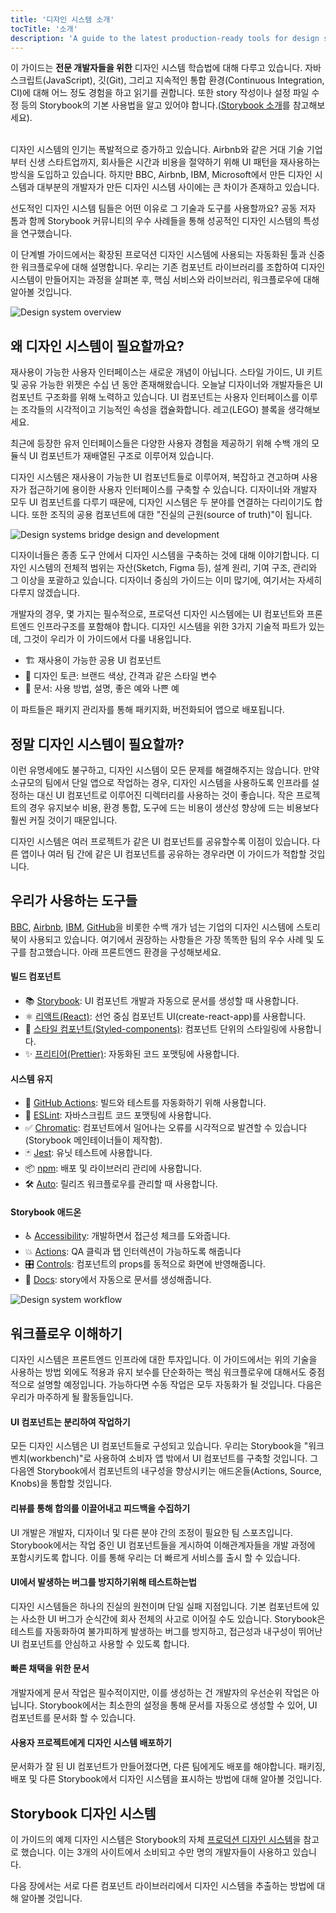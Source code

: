 ```yaml
---
title: '디자인 시스템 소개'
tocTitle: '소개'
description: 'A guide to the latest production-ready tools for design systems'
---
```


<div class="aside">이 가이드는 <b>전문 개발자들을 위한</b> 디자인 시스템 학습법에 대해 다루고 있습니다. 자바스크립트(JavaScript), 깃(Git), 그리고 지속적인 통합 환경(Continuous Integration, CI)에 대해 어느 정도 경험을 하고 읽기를 권합니다. 또한 story 작성이나 설정 파일 수정 등의 Storybook의 기본 사용법을 알고 있어야 합니다.(<a href="/intro-to-storybook">Storybook 소개</a>를 참고해보세요).
</div>
<br/>

디자인 시스템의 인기는 폭발적으로 증가하고 있습니다. Airbnb와 같은 거대 기술 기업부터 신생 스타트업까지, 회사들은 시간과 비용을 절약하기 위해 UI 패턴을 재사용하는 방식을 도입하고 있습니다. 하지만 BBC, Airbnb, IBM, Microsoft에서 만든 디자인 시스템과 대부분의 개발자가 만든 디자인 시스템 사이에는 큰 차이가 존재하고 있습니다.

선도적인 디자인 시스템 팀들은 어떤 이유로 그 기술과 도구를 사용할까요? 공동 저자 톰과 함께 Storybook 커뮤니티의 우수 사례들을 통해 성공적인 디자인 시스템의 특성을 연구했습니다.

이 단계별 가이드에서는 확장된 프로덕션 디자인 시스템에 사용되는 자동화된 툴과 신중한 워크플로우에 대해 설명합니다. 우리는 기존 컴포넌트 라이브러리를 조합하여 디자인 시스템이 만들어지는 과정을 살펴본 후, 핵심 서비스와 라이브러리, 워크플로우에 대해 알아볼 것입니다.

![Design system overview](/design-systems-for-developers/design-system-overview.jpg)

## 왜 디자인 시스템이 필요할까요?

재사용이 가능한 사용자 인터페이스는 새로운 개념이 아닙니다. 스타일 가이드, UI 키트 및 공유 가능한 위젯은 수십 년 동안 존재해왔습니다. 오늘날 디자이너와 개발자들은 UI 컴포넌트 구조화를 위해 노력하고 있습니다. UI 컴포넌트는 사용자 인터페이스를 이루는 조각들의 시각적이고 기능적인 속성을 캡슐화합니다. 레고(LEGO) 블록을 생각해보세요.

최근에 등장한 유저 인터페이스들은 다양한 사용자 경험을 제공하기 위해 수백 개의 모듈식 UI 컴포넌트가 재배열된 구조로 이루어져 있습니다.  

디자인 시스템은 재사용이 가능한 UI 컴포넌트들로 이루어져, 복잡하고 견고하며 사용자가 접근하기에 용이한 사용자 인터페이스를 구축할 수 있습니다. 디자이너와 개발자 모두 UI 컴포넌트를 다루기 때문에, 디자인 시스템은 두 분야를 연결하는 다리이기도 합니다. 또한 조직의 공용 컴포넌트에 대한 "진실의 근원(source of truth)"이 됩니다.

![Design systems bridge design and development](/design-systems-for-developers/design-system-context.jpg)

디자이너들은 종종 도구 안에서 디자인 시스템을 구축하는 것에 대해 이야기합니다. 디자인 시스템의 전체적 범위는 자산(Sketch, Figma 등), 설계 원리, 기여 구조, 관리와 그 이상을 포괄하고 있습니다. 디자이너 중심의 가이드는 이미 많기에, 여기서는 자세히 다루지 않겠습니다.

개발자의 경우, 몇 가지는 필수적으로, 프로덕션 디자인 시스템에는 UI 컴포넌트와 프론트엔드 인프라구조를 포함해야 합니다. 디자인 시스템을 위한 3가지 기술적 파트가 있는데, 그것이 우리가 이 가이드에서 다룰 내용입니다. 

- 🏗 재사용이 가능한 공용 UI 컴포넌트
- 🎨 디자인 토큰: 브랜드 색상, 간격과 같은 스타일 변수
- 📕 문서: 사용 방법, 설명, 좋은 예와 나쁜 예

이 파트들은 패키지 관리자를 통해 패키지화, 버전화되어 앱으로 배포됩니다.

## 정말 디자인 시스템이 필요할까?

이런 유명세에도 불구하고, 디자인 시스템이 모든 문제를 해결해주지는 않습니다. 만약 소규모의 팀에서 단일 앱으로 작업하는 경우, 디자인 시스템을 사용하도록 인프라를 설정하는 대신 UI 컴포넌트로 이루어진 디렉터리를 사용하는 것이 좋습니다. 작은 프로젝트의 경우 유지보수 비용, 환경 통합, 도구에 드는 비용이 생산성 향상에 드는 비용보다 훨씬 커질 것이기 때문입니다.

디자인 시스템은 여러 프로젝트가 같은 UI 컴포넌트를 공유할수록 이점이 있습니다. 다른 앱이나 여러 팀 간에 같은 UI 컴포넌트를 공유하는 경우라면 이 가이드가 적합할 것입니다.

## 우리가 사용하는 도구들


[BBC](https://www.bbc.co.uk/iplayer/storybook/index.html?path=/story/style-guide--colours), [Airbnb](https://github.com/airbnb/lunar), [IBM](https://www.carbondesignsystem.com/), [GitHub](https://primer.style/css/)을 비롯한 수백 개가 넘는 기업의 디자인 시스템에 스토리북이 사용되고 있습니다. 여기에서 권장하는 사항들은 가장 똑똑한 팀의 우수 사례 및 도구를 참고했습니다. 아래 프론트엔드 환경을 구성해보세요.


#### 빌드 컴포넌트

- 📚 [Storybook](http://storybook.js.org): UI 컴포넌트 개발과 자동으로 문서를 생성할 때 사용합니다.
- ⚛️ [리액트(React)](https://reactjs.org/): 선언 중심 컴포넌트 UI(create-react-app)를 사용합니다.
- 💅 [스타일 컴포넌트(Styled-components)](https://www.styled-components.com/): 컴포넌트 단위의 스타일링에 사용합니다.
- ✨ [프리티어(Prettier)](https://prettier.io/): 자동화된 코드 포맷팅에 사용합니다.

#### 시스템 유지

- 🚥 [GitHub Actions](https://github.com/features/actions): 빌드와 테스트를 자동화하기 위해 사용합니다.
- 📐 [ESLint](https://eslint.org/): 자바스크립트 코드 포맷팅에 사용합니다.
- ✅ [Chromatic](https://chromatic.com): 컴포넌트에서 일어나는 오류를 시각적으로 발견할 수 있습니다(Storybook 메인테이너들이 제작함).
- 🃏 [Jest](https://jestjs.io/): 유닛 테스트에 사용합니다.
- 📦 [npm](https://npmjs.com): 배포 및 라이브러리 관리에 사용합니다.
- 🛠 [Auto](https://github.com/intuit/auto): 릴리즈 워크플로우를 관리할 때 사용합니다.

#### Storybook 애드온

- ♿ [Accessibility](https://github.com/storybookjs/storybook/tree/master/addons/a11y): 개발하면서 접근성 체크를 도와줍니다.
- 💥 [Actions](https://storybook.js.org/docs/react/essentials/actions): QA 클릭과 탭 인터렉션이 가능하도록 해줍니다
- 🎛 [Controls](https://storybook.js.org/docs/react/essentials/controls): 컴포넌트의 props를 동적으로 화면에 반영해줍니다.
- 📕 [Docs](https://storybook.js.org/docs/react/writing-docs/introduction): story에서 자동으로 문서를 생성해줍니다.

![Design system workflow](/design-systems-for-developers/design-system-workflow.jpg)

## 워크플로우 이해하기

디자인 시스템은 프론트엔드 인프라에 대한 투자입니다. 이 가이드에서는 위의 기술을 사용하는 방법 외에도 적용과 유지 보수를 단순화하는 핵심 워크플로우에 대해서도 중점적으로 설명할 예정입니다. 가능하다면 수동 작업은 모두 자동화가 될 것입니다. 다음은 우리가 마주하게 될 활동들입니다.

#### UI 컴포넌트는 분리하여 작업하기

모든 디자인 시스템은 UI 컴포넌트들로 구성되고 있습니다. 우리는 Storybook을 "워크벤치(workbench)"로 사용하여 소비자 앱 밖에서 UI 컴포넌트를 구축할 것입니다. 그다음엔 Storybook에서 컴포넌트의 내구성을 향상시키는 애드온들(Actions, Source, Knobs)을 통합할 것입니다.

#### 리뷰를 통해 합의를 이끌어내고 피드백을 수집하기

UI 개발은 개발자, 디자이너 및 다른 분야 간의 조정이 필요한 팀 스포츠입니다. Storybook에서는 작업 중인 UI 컴포넌트들을 게시하여 이해관계자들을 개발 과정에 포함시키도록 합니다. 이를 통해 우리는 더 빠르게 서비스를 출시 할 수 있습니다.

#### UI에서 발생하는 버그를 방지하기위해 테스트하는법

디자인 시스템들은 하나의 진실의 원천이며 단일 실패 지점입니다. 기본 컴포넌트에 있는 사소한 UI 버그가 순식간에 회사 전체의 사고로 이어질 수도 있습니다. Storybook은 테스트를 자동화하여 불가피하게 발생하는 버그를 방지하고, 접근성과 내구성이 뛰어난 UI 컴포넌트를 안심하고 사용할 수 있도록 합니다.

#### 빠른 채택을 위한 문서

개발자에게 문서 작업은 필수적이지만, 이를 생성하는 건 개발자의 우선순위 작업은 아닙니다. Storybook에서는 최소한의 설정을 통해 문서를 자동으로 생성할 수 있어, UI 컴포넌트를 문서화 할 수 있습니다.

#### 사용자 프로젝트에게 디자인 시스템 배포하기

문서화가 잘 된 UI 컴포넌트가 만들어졌다면, 다른 팀에게도 배포를 해야합니다. 패키징, 배포 및 다른 Storybook에서 디자인 시스템을 표시하는 방법에 대해 알아볼 것입니다.

## Storybook 디자인 시스템

이 가이드의 예제 디자인 시스템은 Storybook의 자체 [프로덕션 디자인 시스템](https://github.com/storybookjs/design-system)을 참고로 했습니다. 이는 3개의 사이트에서 소비되고 수만 명의 개발자들이 사용하고 있습니다.

다음 장에서는 서로 다른 컴포넌트 라이브러리에서 디자인 시스템을 추출하는 방법에 대해 알아볼 것입니다.
